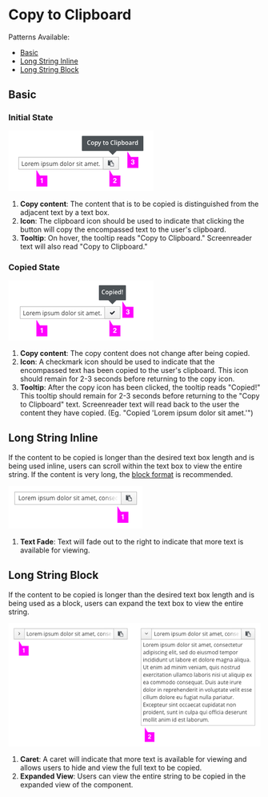 # Copy to Clipboard

Patterns Available:
* [Basic](#basic)
* [Long String Inline](#long-string-inline)
* [Long String Block](#long-string-block)

## Basic

### Initial State
![Initial State](img/design-callout1.png)

1. **Copy content**: The content that is to be copied is distinguished from the adjacent text by a text box.
2. **Icon**: The clipboard icon should be used to indicate that clicking the button will copy the encompassed text to the user's clipboard.
3. **Tooltip**: On hover, the tooltip reads "Copy to Clipboard." Screenreader text will also read "Copy to Clipboard."

### Copied State
![Copied State](img/design-callout2.png)

1. **Copy content**: The copy content does not change after being copied.
2. **Icon**: A checkmark icon should be used to indicate that the encompassed text has been copied to the user's clipboard. This icon should remain for 2-3 seconds before returning to the copy icon.
3. **Tooltip**: After the copy icon has been clicked, the tooltip reads "Copied!" This tooltip should remain for 2-3 seconds before returning to the "Copy to Clipboard" text. Screenreader text will read back to the user the content they have copied. (Eg. "Copied 'Lorem ipsum dolor sit amet.'")

## Long String Inline

If the content to be copied is longer than the desired text box length and is being used inline, users can scroll within the text box to view the entire string. If the content is very long, the [block format](#long-string-block) is recommended.

![Long String Inline](img/design-callout3.png)

1. **Text Fade**: Text will fade out to the right to indicate that more text is available for viewing.

## Long String Block

If the content to be copied is longer than the desired text box length and is being used as a block, users can expand the text box to view the entire string.

![Long String Block](img/design-callout4.png)

1. **Caret**: A caret will indicate that more text is available for viewing and allows users to hide and view the full text to be copied.
2. **Expanded View**: Users can view the entire string to be copied in the expanded view of the component.
